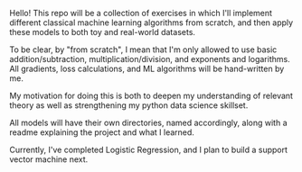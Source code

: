 Hello! This repo will be a collection of exercises in which I'll implement different classical machine learning algorithms from scratch, and then apply these models to both toy and real-world datasets.

To be clear, by "from scratch", I mean that I'm only allowed to use basic addition/subtraction, multiplication/division, and exponents and logarithms. All gradients, loss calculations, and ML algorithms will be hand-written by me. 

My motivation for doing this is both to deepen my understanding of relevant theory as well as strengthening my python data science skillset.

All models will have their own directories, named accordingly, along with a readme explaining the project and what I learned.

Currently, I've completed Logistic Regression, and I plan to build a support vector machine next. 
